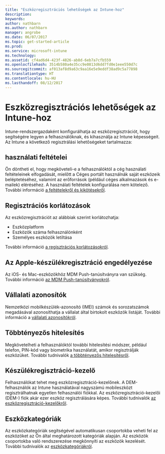 ```yaml
---
title: "Eszközregisztrációs lehetőségek az Intune-hoz"
description: 
keywords: 
author: nathbarn
ms.author: nathbarn
manager: angrobe
ms.date: 06/07/2017
ms.topic: get-started-article
ms.prod: 
ms.service: microsoft-intune
ms.technology: 
ms.assetid: cf4ad6d4-423f-4826-ab8d-6eb7a7cfb559
ms.openlocfilehash: 3514b580a4e35cc9e0813d6dd7fd0e1eee550d7c
ms.sourcegitcommit: af013af8d9a63c9aa16e5e9eddf38ad9c5a77898
ms.translationtype: HT
ms.contentlocale: hu-HU
ms.lasthandoff: 08/12/2017
---
```

# <a name="enrollment-options-for-intune"></a>Eszközregisztrációs lehetőségek az Intune-hoz

Intune-rendszergazdaként konfigurálhatja az eszközregisztrációt, hogy segítségére legyen a felhasználóknak, és kihasználja az Intune képességeit.  Az Intune a következő regisztrálási lehetőségeket tartalmazza:

## <a name="terms-and-conditions"></a>használati feltételei

Ön döntheti el, hogy megköveteli-e a felhasználóktól a cég használati feltételeinek elfogadását, mielőtt a Céges portált használnák saját eszközeik beléptetéséhez, valamint az erőforrások (például céges alkalmazások és e-mailek) eléréséhez. A használati feltételek konfigurálása nem kötelező. További információ [a feltételekről és kikötésekről](terms-and-conditions-create.md).

## <a name="enrollment-restrictions"></a>Regisztrációs korlátozások

Az eszközregisztrációt az alábbiak szerint korlátozhatja:
- Eszközplatform
- Eszközök száma felhasználónként
- Személyes eszközök letiltása

További információ [a regisztrációs korlátozásokról](enrollment-restrictions-set.md).

## <a name="enable-apple-device-enrollment"></a>Az Apple-készülékregisztráció engedélyezése

Az iOS- és Mac-eszközökhöz MDM Push-tanúsítványra van szükség. További információ [az MDM Push-tanúsítványokról](apple-mdm-push-certificate-get.md).

## <a name="corporate-identifiers"></a>Vállalati azonosítók

Nemzetközi mobilkészülék-azonosító (IMEI) számok és sorozatszámok megadásával azonosíthatja a vállalat által birtokolt eszközök listáját. További információ a [vállalati azonosítókról](corporate-identifiers-add.md).
## <a name="multi-factor-authentication"></a>Többtényezős hitelesítés

Megkövetelheti a felhasználóktól további hitelesítési módszer, például telefon, PIN-kód vagy biometrika használatát, amikor regisztrálják eszközüket. További tudnivalók [a többtényezős hitelesítésről](multi-factor-authentication.md).

## <a name="device-enrollment-manager"></a>Készülékregisztráció-kezelő
Felhasználókat tehet meg eszközregisztráció-kezelőnek.  A DEM-felhasználók az Intune használatával nagyszámú mobileszközt regisztrálhatnak egyetlen felhasználói fiókkal. Az eszközregisztráció-kezelői (DEM-) fiók akár ezer eszköz regisztrálására képes. További tudnivalók [az eszközregisztráció-kezelőkről](device-enrollment-manager-enroll.md).

## <a name="device-categories"></a>Eszközkategóriák

Az eszközkategóriák segítségével automatikusan csoportokba veheti fel az eszközöket az Ön által meghatározott kategóriák alapján. Az eszközök csoportokba való rendszerezése megkönnyíti az eszközök kezelését. További tudnivalók az [eszközkategóriákról](device-group-mapping.md).

